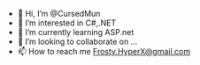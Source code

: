 - 👋 Hi, I’m @CursedMun
- 👀 I’m interested in C#,.NET
- 🌱 I’m currently learning ASP.net
- 💞️ I’m looking to collaborate on ...
- 📫 How to reach me Frosty.HyperX@gmail.com

<!---
CursedMun/CursedMun is a ✨ special ✨ repository because its `README.md` (this file) appears on your GitHub profile.
You can click the Preview link to take a look at your changes.
--->
